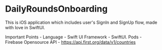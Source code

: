 # DailyRoundsOnboarding
This is iOS application which includes user's SignIn and SignUp flow, made with love in SwiftUI.

Important Points - 
Language - Swift
UI Framework - SwiftUI.
Pods - Firebase
Opensource API - https://api.first.org/data/v1/countries

